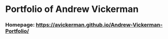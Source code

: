 # Portfolio of Andrew Vickerman

### Homepage: https://avickerman.github.io/Andrew-Vickerman-Portfolio/